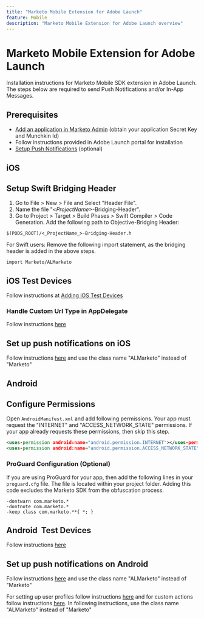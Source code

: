 ```yaml
---
title: "Marketo Mobile Extension for Adobe Launch"
feature: Mobile
description: "Marketo Mobile Extension for Adobe Launch overview"
---
```


# Marketo Mobile Extension for Adobe Launch

Installation instructions for Marketo Mobile SDK extension in Adobe Launch. The steps below are required to send Push Notifications and/or In-App Messages.

## Prerequisites

- [Add an application in Marketo Admin](https://experienceleague.adobe.com/en/docs/marketo/using/product-docs/mobile-marketing/admin/add-a-mobile-app) (obtain your application Secret Key and Munchkin Id)
- Follow instructions provided in Adobe Launch portal for installation
- [Setup Push Notifications](push-notifications.md) (optional)

## iOS

## Setup Swift Bridging Header

1. Go to File > New > File and Select "Header File".
1. Name the file "<_ProjectName_>-Bridging-Header".
1. Go to Project > Target > Build Phases > Swift Compiler > Code Generation. Add the following path to Objective-Bridging Header:

`$(PODS_ROOT)/<_ProjectName_>-Bridging-Header.h`

For Swift users: Remove the following import statement, as the bridging header is added in the above steps.

`import Marketo/ALMarketo`

## iOS Test Devices

Follow instructions at [Adding iOS Test Devices](installation.md#ios_test_devices)

### Handle Custom Url Type in AppDelegate

Follow instructions [here](installation.md#ios_test_devices)

## Set up push notifications on iOS

Follow instructions [here](push-notifications.me) and use the class name "ALMarketo" instead of "Marketo"

## Android

## Configure Permissions

Open `AndroidManifest.xml` and add following permissions. Your app must request the "INTERNET" and "ACCESS_NETWORK_STATE" permissions. If your app already requests these permissions, then skip this step.

```xml
<uses‐permission android:name="android.permission.INTERNET"></uses‐permission>
<uses‐permission android:name="android.permission.ACCESS_NETWORK_STATE"></uses‐permission>
```

### ProGuard Configuration (Optional)

If you are using ProGuard for your app, then add the following lines in your `proguard.cfg` file. The file is located within your project folder. Adding this code excludes the Marketo SDK from the obfuscation process.

```
-dontwarn com.marketo.*
-dontnote com.marketo.*
-keep class com.marketo.**{ *; }
```

## Android  Test Devices

Follow instructions [here](installation/#android_test_devices)

## Set up push notifications on Android

Follow instructions [here](installation/#android_firebase_cloud_messaging_support) and use the class name "ALMarketo" instead of "Marketo"

For setting up user profiles follow instructions [here](user-profiles/) and for custom actions follow instructions [here](custom-actions/#android_custom_action). In following instructions, use the class name "ALMarketo" instead of "Marketo"
